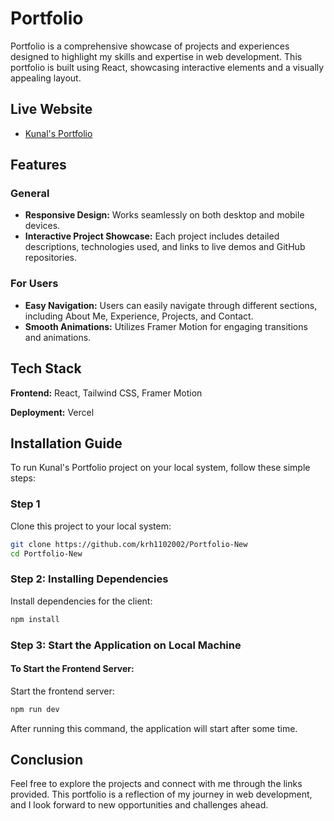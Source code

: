 
# Portfolio

Portfolio is a comprehensive showcase of projects and experiences designed to highlight my skills and expertise in web development. This portfolio is built using React, showcasing interactive elements and a visually appealing layout.

## Live Website

- [Kunal's Portfolio]([(https://kunalhulkeportfolio.vercel.app/](https://kunalhulkeportfolio.vercel.app/)))  

## Features

### General

- **Responsive Design:** Works seamlessly on both desktop and mobile devices.
- **Interactive Project Showcase:** Each project includes detailed descriptions, technologies used, and links to live demos and GitHub repositories.

### For Users

- **Easy Navigation:** Users can easily navigate through different sections, including About Me, Experience, Projects, and Contact.
- **Smooth Animations:** Utilizes Framer Motion for engaging transitions and animations.

## Tech Stack

**Frontend:** React, Tailwind CSS, Framer Motion

**Deployment:** Vercel

## Installation Guide

To run Kunal's Portfolio project on your local system, follow these simple steps:

### Step 1

Clone this project to your local system:

```bash
git clone https://github.com/krh1102002/Portfolio-New
cd Portfolio-New
```

### Step 2: Installing Dependencies

Install dependencies for the client:

```bash
npm install
```

### Step 3: Start the Application on Local Machine

#### To Start the Frontend Server:

Start the frontend server:

```bash
npm run dev
```

After running this command, the application will start after some time.

## Conclusion

Feel free to explore the projects and connect with me through the links provided. This portfolio is a reflection of my journey in web development, and I look forward to new opportunities and challenges ahead.
